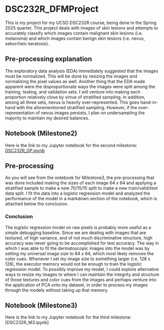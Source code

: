 # DSC232R_DFMProject
This is my project for my UCSD DSC232R course, being done in the Spring 2025 quarter. This project deals with images of skin lesions and attempts to accurately classify which images contain malignant skin lesions (i.e. melanoma) and which images contain benign skin lesions (i.e. nevus, seborrheic keratosis).

## Pre-processing explanation
The exploratory data analysis (EDA) immediately suggested that the images must be normalized. This will be done by resizing the images and normalizing the pixel values as well. Another thing that the EDA made apparent were the disproportionate ways the images were split among the training, testing, and validation sets. I will venture into making each proportion relatively close by virtue of stratified sampling. In addition, among all three sets, nevus is heavily over-represented. This goes hand-in-hand with the aforementioned stratified sampling. However, if the over-representation of nevus images persists, I plan on undersampling the majority to maintain my desired balances.

## Notebook (Milestone2)
Here is the link to my Jupyter notebook for the second milestone: [DSC232R_GP.ipynb](./DSC232R_GP.ipynb)

## Pre-processing
As you will see from the notebook for Milestone3, the pre-processing that was done included making the sizes of each image 64 x 64 and applying a stratified sample to make a new 70/15/15 split to make a new train/valid/test data split. I fit the data into a logistic regression model and analyzed the performance of the model in a markdown section of the notebook, which is attached below the conclusion.

### Conclusion
The logistic regression model on raw pixels is probably more useful as a simple debugging baseline. Since we are dealing with images that are textured, of high variance, and of not much discriminative structure, high accuracy was never going to be accomplished for test accuracy. The way in which I was able to fit the dermatoscopic images into the model was by setting my universal image size to 64 x 64, which most likely removes the color cues. Whenever I set my image size to something larger (i.e. 128 x 128), the executor memory would not be enough to train the logistic regression model. To possibly improve my model, I could explore alternative ways to resize my images to where I can maintain the integrity and structure of those textures and color cues from the images and perhaps venture into the application of PCA onto my dataset, in order to process my images through the models without taking up that memory.

## Notebook (Milestone3)
Here is the link to my Jupyter notebook for the third milestone: [DSC232R_M3.ipynb]

